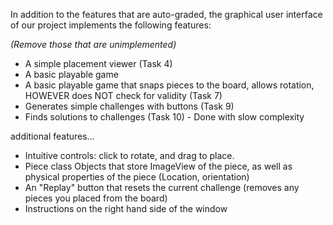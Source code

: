 In addition to the features that are auto-graded, the graphical user interface
of our project implements the following features:

*(Remove those that are unimplemented)*

 - A simple placement viewer (Task 4)
 - A basic playable game
 - A basic playable game that snaps pieces to the board, allows rotation, HOWEVER does NOT check for validity (Task 7)
 - Generates simple challenges with buttons (Task 9)
 - Finds solutions to challenges (Task 10) - Done with slow complexity

additional features...

 - Intuitive controls: click to rotate, and drag to place.
 - Piece class Objects that store ImageView of the piece, as well as physical properties of the piece (Location, orientation)
 - An "Replay" button that resets the current challenge (removes any pieces you placed from the board)
 - Instructions on the right hand side of the window
